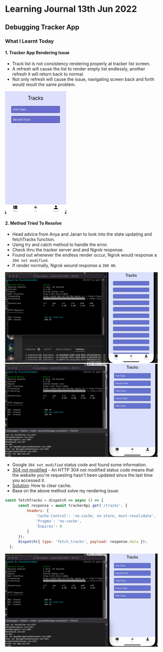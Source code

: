 # Learning Journal 13th Jun 2022
## Debugging Tracker App
### What I Learnt Today
#### 1. Tracker App Rendering Issue
- Track list is not consistency rendering properly at tracker list screen.
- A refresh will cause the list to render empty list endlessly, another refresh it will return back to normal.
- Not only refresh will cause the issue, navigating screen back and forth would result the same problem.
<img src="https://github.com/janson-gan/react-native-training/raw/main/images/June/gif/Jun-10-2022%2021-52-15.gif" width="200" />

#### 2. Method Tried To Resolve
- Head advice from Anya and Janan to look into the state updating and fetchTracks function.
- Using try and catch method to handle the error.
- Check thru the tracker server and and Ngrok response.
- Found out whenever the endless render occur, Ngrok would response a <code>304 not modified</code>.
- If render normally, Ngrok wound response a <code>200 OK</code>.
<img src="https://github.com/janson-gan/react-native-training/blob/main/images/June/Screenshot%202022-06-14%20at%2011.21.42%20AM.png" width="500" />
<img src="https://github.com/janson-gan/react-native-training/blob/main/images/June/Screenshot%202022-06-14%20at%2011.25.12%20AM.png" width="500" />

- Google <code>304 not modified</code> status code and found some information.
- [304 not modified](https://stackoverflow.com/questions/33072519/what-does-304-not-modified-means-in-console-status-means) - An HTTP 304 not modified status code means that the website you're requesting hasn't been updated since the last time you accessed it.
- [Solution](https://stackoverflow.com/questions/55390970/how-to-clear-api-cache-in-react-native-app-programmatically): How to clear cache.
- Base on the above method solve my rendering issue:
```javascript
const fetchTracks = dispatch => async () => {
      const response = await trackerApi.get('/tracks', {
          headers: {
              'Cache-Control': 'no-cache, no-store, must-revalidate',
              'Pragma': 'no-cache',
              'Expires': 0
          }
      });
      dispatch({ type: 'fetch_tracks', payload: response.data });
  };
```
<img src="https://github.com/janson-gan/react-native-training/blob/main/images/June/Screenshot%202022-06-14%20at%2011.25.12%20AM.png" width="500" />
